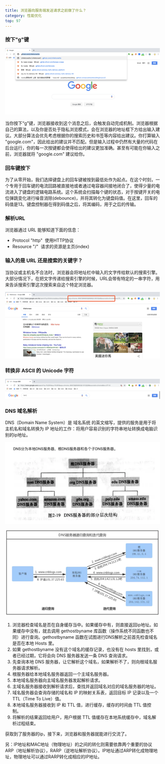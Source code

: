 ```yaml
---
title: 浏览器向服务端发送请求之前做了什么？
category: 性能优化
top: 97
---
```


### 按下"g"键

![&#x6309;&#x4E0B;&#x201C;g&#x201D;&#x4E4B;&#x540E;&#x6D4F;&#x89C8;&#x5668;&#x4F1A;&#x7ED9;&#x51FA;&#x5EFA;&#x8BAE;](../../assets/性能优化/google.png)

当你按下“g”键，浏览器接收到这个消息之后，会触发自动完成机制。浏览器根据自己的算法，以及你是否处于隐私浏览模式，会在浏览器的地址框下方给出输入建议。大部分算法会优先考虑根据你的搜索历史和书签等内容给出建议。你打算输入 "google.com"，因此给出的建议并不匹配。但是输入过程中仍然有大量的代码在后台运行，你的每一次按键都会使得给出的建议更加准确。甚至有可能在你输入之前，浏览器就将 "google.com" 建议给你。

### 回车键按下

为了从零开始，我们选择键盘上的回车键被按到最低处作为起点。在这个时刻，一个专用于回车键的电流回路被直接地或者通过电容器间接地闭合了，使得少量的电流进入了键盘的逻辑电路系统。这个系统会扫描每个键的状态，对于按键开关的电位弹跳变化进行噪音消除\(debounce\)，并将其转化为键盘码值。在这里，回车的码值是13。键盘控制器在得到码值之后，将其编码，用于之后的传输。

### 解析URL

浏览器通过 URL 能够知道下面的信息：

* Protocol "http"   使用HTTP协议 
* Resource "/"   请求的资源是主页\(index\) 

### 输入的是 URL 还是搜索的关键字？

当协议或主机名不合法时，浏览器会将地址栏中输入的文字传给默认的搜索引擎。大部分情况下，在把文字传递给搜索引擎的时候，URL会带有特定的一串字符，用来告诉搜索引擎这次搜索来自这个特定浏览器。

![](../../assets/性能优化/google_url.png)

### 转换非 ASCII 的 Unicode 字符

![+ &#x53F7;&#x88AB;&#x8F6C;&#x6362;&#x6210;&#x4E86; %2B](../../assets/性能优化/54797567-a98af000-4c8f-11e9-81e7-660149bd438d.png)

### DNS 域名解析

DNS（Domain Name System）是 域名系统 的英文缩写，提供的服务是用于将主机名和域名转换为 IP 地址的工作：将用户容易识别的字符串地址转换成电脑识别的ip地址。

![](../../assets/性能优化/dns.png)

![](../../assets/性能优化/54797576-b0196780-4c8f-11e9-8b8e-df059bb65e7c.png)

1. 浏览器检查域名是否在自身缓存当中。如果缓存中有，则直接返回ip地址。如果缓存中没有，就去调用 gethostbyname 库函数（操作系统不同函数也不同）进行查询。gethostbyname 函数在试图进行DNS解析之前首先检查域名是否在本地 Hosts 里。
2. 如果 gethostbyname 没有这个域名的缓存记录，也没有在 hosts 里找到，或者已经过期，它将会向 DNS 服务器发送一条 DNS 查询请求。
3. 先查询本地 DNS 服务器，让它解析这个域名，如果解析不了，则向根域名服务器请求解析。
4. 根服务器给本地域名服务器返回一个主域名服务器。
5. 本地域名服务器向主域名服务器发起解析请求。
6. 主域名服务器接收到解析请求后，查找并返回域名对应的域名服务器的地址。
7. 域名服务器会查询存储的域名和 IP 的映射关系表，返回目标 IP 记录以及一个 TTL（Time To Live）值。
8. 本地域名服务器接收到 IP 和 TTL 值，进行缓存，缓存的时间由 TTL 值控制。
9. 将解析的结果返回给用户，用户根据 TTL 值缓存在本地系统缓存中，域名解析过程结束。

获取到了服务器的ip，接下来，浏览器和服务器就能进行交流了。

另：IP地址和MAC地址（物理地址）的之间的转化则需要依靠两个重要的协议ARP（地址解析协议），RARP（逆地址解析协议）。IP地址通过ARP转化成物理地址，物理地址可以通过RARP转化成相应的IP地址。


